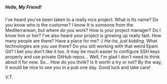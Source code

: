
  ##### _Hello, My Friend!_

  I've heard you've been taken to a really nice project. What is Its name?
Do you know who is the customer? I know It is someone from the Mediterranean, 
but where _do_ you work? How is your project manager? Do I know him or her?
I've also heard your project is growing up really fast. How many people are there?
Have a place for me? _:) Ha-ha, just kidding._
  What technologies are you use there? Do you still working with that weird Epam Git?
I bet you don't like it too. It may be much easier to configure SSH keys properly 
and use private GitHub repos... Well, I'm glad I don't need to think about it for now.
  So... How do you think? Is It worth a try or not? 
By the way, It would be nice to see you in a pub one day. 
Good luck and take care! 

  _*V.T.*_